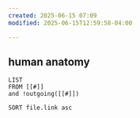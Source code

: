 ```yaml
---
created: 2025-06-15 07:09
modified: 2025-06-15T12:59:58-04:00

---
```

## human anatomy

```dataview
LIST
FROM [[#]]
and !outgoing([[#]])

SORT file.link asc
```
